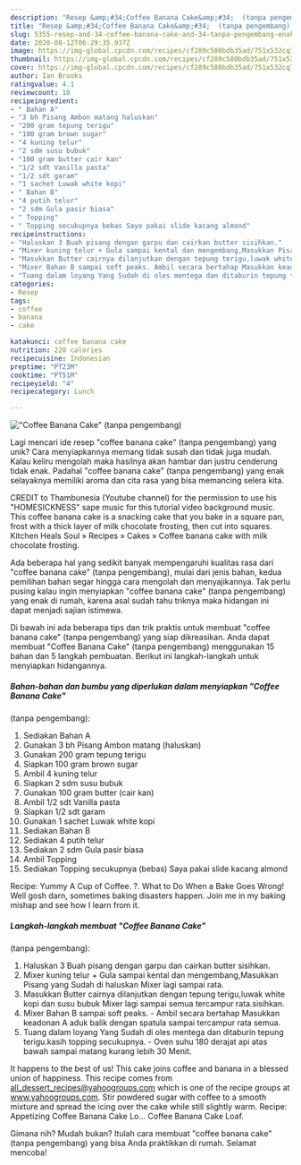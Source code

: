 ```yaml
---
description: "Resep &amp;#34;Coffee Banana Cake&amp;#34;  (tanpa pengembang), Enak Banget"
title: "Resep &amp;#34;Coffee Banana Cake&amp;#34;  (tanpa pengembang), Enak Banget"
slug: 5355-resep-and-34-coffee-banana-cake-and-34-tanpa-pengembang-enak-banget
date: 2020-08-12T06:29:35.937Z
image: https://img-global.cpcdn.com/recipes/cf289c580bdb35ad/751x532cq70/coffee-banana-cake-tanpa-pengembang-foto-resep-utama.jpg
thumbnail: https://img-global.cpcdn.com/recipes/cf289c580bdb35ad/751x532cq70/coffee-banana-cake-tanpa-pengembang-foto-resep-utama.jpg
cover: https://img-global.cpcdn.com/recipes/cf289c580bdb35ad/751x532cq70/coffee-banana-cake-tanpa-pengembang-foto-resep-utama.jpg
author: Ian Brooks
ratingvalue: 4.1
reviewcount: 10
recipeingredient:
- " Bahan A"
- "3 bh Pisang Ambon matang haluskan"
- "200 gram tepung terigu"
- "100 gram brown sugar"
- "4 kuning telur"
- "2 sdm susu bubuk"
- "100 gram butter cair kan"
- "1/2 sdt Vanilla pasta"
- "1/2 sdt garam"
- "1 sachet Luwak white kopi"
- " Bahan B"
- "4 putih telur"
- "2 sdm Gula pasir biasa"
- " Topping"
- " Topping secukupnya bebas Saya pakai slide kacang almond"
recipeinstructions:
- "Haluskan 3 Buah pisang dengan garpu dan cairkan butter sisihkan."
- "Mixer kuning telur + Gula sampai kental dan mengembang,Masukkan Pisang yang Sudah di haluskan Mixer lagi sampai rata."
- "Masukkan Butter cairnya dilanjutkan dengan tepung terigu,luwak white kopi dan susu bubuk Mixer lagi sampai semua tercampur rata.sisihkan."
- "Mixer Bahan B sampai soft peaks. Ambil secara bertahap Masukkan keadonan A aduk balik dengan spatula sampai tercampur rata semua."
- "Tuang dalam loyang Yang Sudah di oles mentega dan ditaburin tepung terigu.kasih topping secukupnya. Oven suhu 180 derajat api atas bawah sampai matang kurang lebih 30 Menit."
categories:
- Resep
tags:
- coffee
- banana
- cake

katakunci: coffee banana cake 
nutrition: 220 calories
recipecuisine: Indonesian
preptime: "PT23M"
cooktime: "PT51M"
recipeyield: "4"
recipecategory: Lunch

---
```



![&#34;Coffee Banana Cake&#34;
 (tanpa pengembang)](https://img-global.cpcdn.com/recipes/cf289c580bdb35ad/751x532cq70/coffee-banana-cake-tanpa-pengembang-foto-resep-utama.jpg)

Lagi mencari ide resep &#34;coffee banana cake&#34;
 (tanpa pengembang) yang unik? Cara menyiapkannya memang tidak susah dan tidak juga mudah. Kalau keliru mengolah maka hasilnya akan hambar dan justru cenderung tidak enak. Padahal &#34;coffee banana cake&#34;
 (tanpa pengembang) yang enak selayaknya memiliki aroma dan cita rasa yang bisa memancing selera kita.

CREDIT to Thambunesia (Youtube channel) for the permission to use his &#34;HOMESICKNESS&#34; sape music for this tutorial video background music. This coffee banana cake is a snacking cake that you bake in a square pan, frost with a thick layer of milk chocolate frosting, then cut into squares. Kitchen Heals Soul » Recipes » Cakes » Coffee banana cake with milk chocolate frosting.

Ada beberapa hal yang sedikit banyak mempengaruhi kualitas rasa dari &#34;coffee banana cake&#34;
 (tanpa pengembang), mulai dari jenis bahan, kedua pemilihan bahan segar hingga cara mengolah dan menyajikannya. Tak perlu pusing kalau ingin menyiapkan &#34;coffee banana cake&#34;
 (tanpa pengembang) yang enak di rumah, karena asal sudah tahu triknya maka hidangan ini dapat menjadi sajian istimewa.


Di bawah ini ada beberapa tips dan trik praktis untuk membuat &#34;coffee banana cake&#34;
 (tanpa pengembang) yang siap dikreasikan. Anda dapat membuat &#34;Coffee Banana Cake&#34;
 (tanpa pengembang) menggunakan 15 bahan dan 5 langkah pembuatan. Berikut ini langkah-langkah untuk menyiapkan hidangannya.

<!--inarticleads1-->

##### Bahan-bahan dan bumbu yang diperlukan dalam menyiapkan &#34;Coffee Banana Cake&#34;
 (tanpa pengembang):

1. Sediakan  Bahan A
1. Gunakan 3 bh Pisang Ambon matang (haluskan)
1. Gunakan 200 gram tepung terigu
1. Siapkan 100 gram brown sugar
1. Ambil 4 kuning telur
1. Siapkan 2 sdm susu bubuk
1. Gunakan 100 gram butter (cair kan)
1. Ambil 1/2 sdt Vanilla pasta
1. Siapkan 1/2 sdt garam
1. Gunakan 1 sachet Luwak white kopi
1. Sediakan  Bahan B
1. Sediakan 4 putih telur
1. Sediakan 2 sdm Gula pasir biasa
1. Ambil  Topping
1. Sediakan  Topping secukupnya (bebas) Saya pakai slide kacang almond


Recipe: Yummy A Cup of Coffee. ?. What to Do When a Bake Goes Wrong! Well gosh darn, sometimes baking disasters happen. Join me in my baking mishap and see how I learn from it. 

<!--inarticleads2-->

##### Langkah-langkah membuat &#34;Coffee Banana Cake&#34;
 (tanpa pengembang):

1. Haluskan 3 Buah pisang dengan garpu dan cairkan butter sisihkan.
1. Mixer kuning telur + Gula sampai kental dan mengembang,Masukkan Pisang yang Sudah di haluskan Mixer lagi sampai rata.
1. Masukkan Butter cairnya dilanjutkan dengan tepung terigu,luwak white kopi dan susu bubuk Mixer lagi sampai semua tercampur rata.sisihkan.
1. Mixer Bahan B sampai soft peaks. - Ambil secara bertahap Masukkan keadonan A aduk balik dengan spatula sampai tercampur rata semua.
1. Tuang dalam loyang Yang Sudah di oles mentega dan ditaburin tepung terigu.kasih topping secukupnya. - Oven suhu 180 derajat api atas bawah sampai matang kurang lebih 30 Menit.


It happens to the best of us! This cake joins coffee and banana in a blessed union of happiness. This recipe comes from all_dessert_recipes@yahoogroups.com which is one of the recipe groups at www.yahoogroups.com. Stir powdered sugar with coffee to a smooth mixture and spread the icing over the cake while still slightly warm. Recipe: Appetizing Coffee Banana Cake Lo… Coffee Banana Cake Loaf. 

Gimana nih? Mudah bukan? Itulah cara membuat &#34;coffee banana cake&#34;
 (tanpa pengembang) yang bisa Anda praktikkan di rumah. Selamat mencoba!
